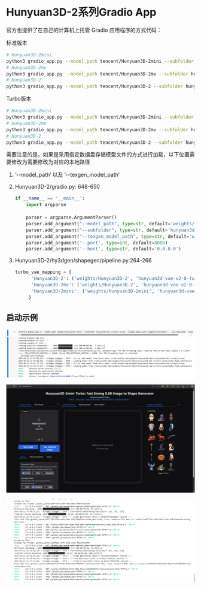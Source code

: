 # Hunyuan3D-2系列Gradio App

官方也提供了在自己的计算机上托管 Gradio 应用程序的方式代码：

标准版本

```bash
# Hunyuan3D-2mini
python3 gradio_app.py --model_path tencent/Hunyuan3D-2mini --subfolder hunyuan3d-dit-v2-mini-turbo --texgen_model_path tencent/Hunyuan3D-2 --low_vram_mode --enable_flashvdm
# Hunyuan3D-2mv
python3 gradio_app.py --model_path tencent/Hunyuan3D-2mv --subfolder hunyuan3d-dit-v2-mv-turbo --texgen_model_path tencent/Hunyuan3D-2 --low_vram_mode --enable_flashvdm
# Hunyuan3D-2
python3 gradio_app.py --model_path tencent/Hunyuan3D-2 --subfolder hunyuan3d-dit-v2-0-turbo --texgen_model_path tencent/Hunyuan3D-2 --low_vram_mode --enable_flashvdm
```

Turbo版本

```bash
# Hunyuan3D-2mini
python3 gradio_app.py --model_path tencent/Hunyuan3D-2mini --subfolder hunyuan3d-dit-v2-mini-turbo --texgen_model_path tencent/Hunyuan3D-2 --low_vram_mode --enable_flashvdm
# Hunyuan3D-2mv
python3 gradio_app.py --model_path tencent/Hunyuan3D-2mv --subfolder hunyuan3d-dit-v2-mv-turbo --texgen_model_path tencent/Hunyuan3D-2 --low_vram_mode --enable_flashvdm
# Hunyuan3D-2
python3 gradio_app.py --model_path tencent/Hunyuan3D-2 --subfolder hunyuan3d-dit-v2-0-turbo --texgen_model_path tencent/Hunyuan3D-2 --low_vram_mode --enable_flashvdm
```

需要注意的是，如果是采用指定数据盘存储模型文件的方式进行加载，以下位置需要修改为需要修改为对应的本地路径

1. ’--model_path‘ 以及 ’--texgen_model_path‘ 
2. Hunyuan3D-2/gradio.py: 648-650 
    
    ```python
    if __name__ == '__main__':
        import argparse
    
        parser = argparse.ArgumentParser()
        parser.add_argument("--model_path", type=str, default='weights/Hunyuan3D-2mini') # 修改为自己的模型文件存储路径
        parser.add_argument("--subfolder", type=str, default='hunyuan3d-dit-v2-mini-turbo')
        parser.add_argument("--texgen_model_path", type=str, default='weights/Hunyuan3D-2') # 修改为自己的模型文件存储路径
        parser.add_argument('--port', type=int, default=8080)
        parser.add_argument('--host', type=str, default='0.0.0.0')
    
    ```
    
3. Hunyuan3D-2/hy3dgen/shapegen/pipeline.py:264-266 
    
    ```python
    turbo_vae_mapping = {
          'Hunyuan3D-2': ('weights/Hunyuan3D-2', 'hunyuan3d-vae-v2-0-turbo'), # 修改为自己的模型文件存储路径
          'Hunyuan3D-2mv': ('weights/Hunyuan3D-2', 'hunyuan3d-vae-v2-0-turbo'), # 修改为自己的模型文件存储路径
          'Hunyuan3D-2mini': ('weights/Hunyuan3D-2mini', 'hunyuan3d-vae-v2-mini-turbo'), # 修改为自己的模型文件存储路径
         }
    ```
    

## 启动示例

![image%203.png](images/image%203.png)

![image%204.png](images/image%204.png)

![image%205.png](images/image%205.png)